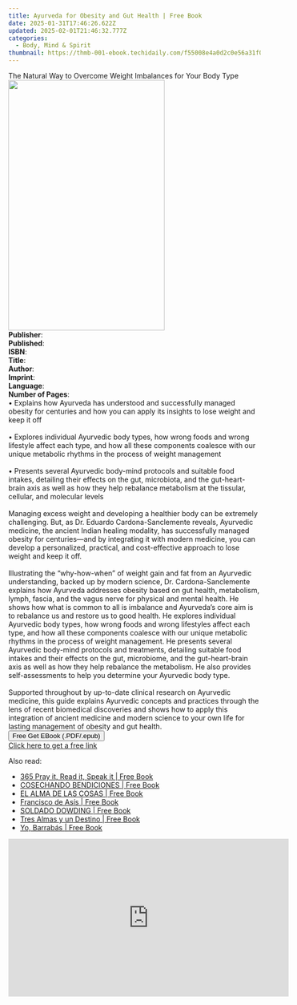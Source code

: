 ```yaml
---
title: Ayurveda for Obesity and Gut Health | Free Book
date: 2025-01-31T17:46:26.622Z
updated: 2025-02-01T21:46:32.777Z
categories:
  - Body, Mind & Spirit
thumbnail: https://thmb-001-ebook.techidaily.com/f55008e4a0d2c0e56a31f062bc31fb3b54f846966be79f5781318d9f5283883d.jpg
---
```

<main id="book-container">
  <div class="flex flex-col">
    <div class="book-brief flex-1 py-6 px-4 sm:p-6 md:py-10 md:px-8">
      <!-- brief-->
      <div class="book-brief-main">
        The Natural Way to Overcome Weight Imbalances for Your Body Type
      </div>
    </div>
    <div
      class="book-meta-info flex-1 grid gap-4 col-start-1 col-end-3 row-start-1 sm:mb-6 sm:grid-cols-4 lg:gap-6 lg:col-start-2 lg:row-end-6 lg:row-span-6 lg:mb-0"
    >
      <div
        class="book-meta-info-left place-content-center mt-4 p-4 text-sm leading-6 col-start-2 col-span-2 dark:text-slate-400"
      >
        <img
          class="w-full h-500 object-cover rounded-lg sm:h-255 sm:col-span-2 lg:col-span-full"
          src="https://img-001-ebook.techidaily.com/296750debb39ca9e1d01b77f089b5f82f44c6ed8a836735039d01f8704520994.jpg"
          alt=""
          width="312"
          height="500"
        />
      </div>
      <div
        class="book-meta-info-right mt-2 col-start-1 row-start-2 col-span-3 self-center"
      >
        <!-- meta data  -->
        <div class="flex flex-col px-4 md:px-8">
          <div class="flex-1">
            <strong>Publisher</strong>:<span class="px-2"></span>
          </div>
          <div class="flex-1">
            <strong>Published</strong>:<span class="px-2"></span>
          </div>
          <div class="flex-1">
            <strong>ISBN</strong>:<span class="px-2"></span>
          </div>
          <div class="flex-1">
            <strong>Title</strong>:<span class="px-2"></span>
          </div>
          <div class="flex-1">
            <strong>Author</strong>:<span class="px-2"></span>
          </div>
          <div class="flex-1">
            <strong>Imprint</strong>:<span class="px-2"></span>
          </div>
          <div class="flex-1">
            <strong>Language</strong>:<span class="px-2"></span>
          </div>
          <div class="flex-1">
            <strong>Number of Pages</strong>:<span class="px-2"></span>
          </div>
        </div>
      </div>
    </div>
    <div class="book-description flex-1 py-6 px-4 sm:p-6 md:py-10 md:px-8">
      <div class="book-description-main">
        <div accordion-content="" id="description">
          • Explains how Ayurveda has understood and successfully managed
          obesity for centuries and how you can apply its insights to lose
          weight and keep it off<br /><br />
          • Explores individual Ayurvedic body types, how wrong foods and wrong
          lifestyle affect each type, and how all these components coalesce with
          our unique metabolic rhythms in the process of weight management<br /><br />
          • Presents several Ayurvedic body-mind protocols and suitable food
          intakes, detailing their effects on the gut, microbiota, and the
          gut-heart-brain axis as well as how they help rebalance metabolism at
          the tissular, cellular, and molecular levels<br /><br />
          Managing excess weight and developing a healthier body can be
          extremely challenging. But, as Dr. Eduardo Cardona-Sanclemente
          reveals, Ayurvedic medicine, the ancient Indian healing modality, has
          successfully managed obesity for centuries—and by integrating it with
          modern medicine, you can develop a personalized, practical, and
          cost-effective approach to lose weight and keep it off.<br /><br />
          Illustrating the “why-how-when” of weight gain and fat from an
          Ayurvedic understanding, backed up by modern science, Dr.
          Cardona-Sanclemente explains how Ayurveda addresses obesity based on
          gut health, metabolism, lymph, fascia, and the vagus nerve for
          physical and mental health. He shows how what is common to all is
          imbalance and Ayurveda’s core aim is to rebalance us and restore us to
          good health. He explores individual Ayurvedic body types, how wrong
          foods and wrong lifestyles affect each type, and how all these
          components coalesce with our unique metabolic rhythms in the process
          of weight management. He presents several Ayurvedic body-mind
          protocols and treatments, detailing suitable food intakes and their
          effects on the gut, microbiome, and the gut-heart-brain axis as well
          as how they help rebalance the metabolism. He also provides
          self-assessments to help you determine your Ayurvedic body type.<br /><br />
          Supported throughout by up-to-date clinical research on Ayurvedic
          medicine, this guide explains Ayurvedic concepts and practices through
          the lens of recent biomedical discoveries and shows how to apply this
          integration of ancient medicine and modern science to your own life
          for lasting management of obesity and gut health.
        </div>
        <div class="accordion-fader"></div>
      </div>
    </div>
    <div class="book-excerpts flex-1 py-6 px-4 sm:p-6 md:py-10 md:px-8"></div>
    <div
      class="book-about-author flex-1 py-6 px-4 sm:p-6 md:py-10 md:px-8"
    ></div>
    <div class="book-free-get flex-1 py-6 px-4 sm:p-6 md:py-10 md:px-8">
      <button
        id="btn-free-get"
        class="bg-blue-500 hover:bg-blue-700 text-white font-bold py-2 px-4 rounded"
      >
        Free Get EBook (.PDF/.epub)
      </button>
      <div id="countdown-display" class="px-2 text-lg mt-2"></div>
      <a
        id="free-link"
        class="hidden bg-blue-500 hover:bg-blue-700 text-white font-bold py-2 px-4 rounded"
        href="https://www.ebooks.com/en-us/book/211350556/ayurveda-for-obesity-and-gut-health/l-eduardo-cardona-sanclemente/"
        target="_blank"
        >Click here to get a free link</a
      >
    </div>
    <script>
      let countdownTime = 0;
      let countdownInterval = null;
      document
        .getElementById('btn-free-get')
        .addEventListener('click', startCountdown);
      function startCountdown() {
        countdownTime = new Date().getTime() + 60000 * 3;
        countdownInterval = setInterval(updateCountdown, 1000);
        document.getElementById('btn-free-get').disabled = true;
        document
          .getElementById('btn-free-get')
          .classList.add('bg-gray-500', 'cursor-not-allowed');
      }
      function updateCountdown() {
        let currentTime = new Date().getTime();
        let timeLeft = countdownTime - currentTime;
        let secondsLeft = Math.floor(timeLeft / 1000);
        document.getElementById('countdown-display').innerHTML =
          `Remaining time: ${secondsLeft} seconds.`;
        if (secondsLeft <= 0) {
          clearInterval(countdownInterval);
          document.getElementById('btn-free-get').classList.add('hidden');
          document.getElementById('free-link').classList.remove('hidden');
          document.getElementById('countdown-display').innerHTML = '';
        }
      }
    </script>
  </div>
</main>

<ins class="adsbygoogle"
      style="display:block"
      data-ad-client="ca-pub-7571918770474297"
      data-ad-slot="8358498916"
      data-ad-format="auto"
      data-full-width-responsive="true"></ins>
    

<span class="atpl-alsoreadstyle">Also read:</span>
<div><ul>
<li><a href="https://novels-ebooks.techidaily.com/210971391-9798888321447-365-pray-it-read-it-speak-it/"><u>365 Pray it, Read it, Speak it | Free Book</u></a></li>
<li><a href="https://novels-ebooks.techidaily.com/210971299-9781088240182-cosechando-bendiciones/"><u>COSECHANDO BENDICIONES | Free Book</u></a></li>
<li><a href="https://novels-ebooks.techidaily.com/210971292-9781088240946-el-alma-de-las-cosas/"><u>EL ALMA DE LAS COSAS | Free Book</u></a></li>
<li><a href="https://novels-ebooks.techidaily.com/210971294-9781088238998-francisco-de-asis/"><u>Francisco de Asís | Free Book</u></a></li>
<li><a href="https://novels-ebooks.techidaily.com/210971298-9781088240526-soldado-dowding/"><u>SOLDADO DOWDING | Free Book</u></a></li>
<li><a href="https://novels-ebooks.techidaily.com/210971300-9781088236123-tres-almas-y-un-destino/"><u>Tres Almas y un Destino | Free Book</u></a></li>
<li><a href="https://novels-ebooks.techidaily.com/210971297-9781088238769-yo-barrabas/"><u>Yo, Barrabás | Free Book</u></a></li>
</ul></div>

<!-- affiliate ads begin -->
<iframe width="560" height="315" src="https://www.youtube.com/embed/Vca--yEhtdo?si=7ijqjyP-oi3LYze1" title="YouTube video player" frameborder="0" allow="accelerometer; autoplay; clipboard-write; encrypted-media; gyroscope; picture-in-picture; web-share" referrerpolicy="strict-origin-when-cross-origin" allowfullscreen></iframe>
<!-- affiliate ads end -->

